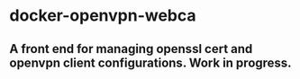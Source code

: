 # docker-openvpn-webca
## A front end for managing openssl cert and openvpn client configurations.  Work in progress.
